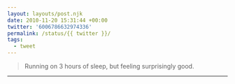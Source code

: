 ```yaml
---
layout: layouts/post.njk
date: 2010-11-20 15:31:44 +00:00
twitter: '6006786632974336'
permalink: /status/{{ twitter }}/
tags: 
  - tweet
---
```


> Running on 3 hours of sleep, but feeling surprisingly good.

---
